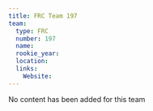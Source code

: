 ```yaml
---
title: FRC Team 197
team:
  type: FRC
  number: 197
  name: 
  rookie_year: 
  location: 
  links:
    Website: 
---
```

No content has been added for this team